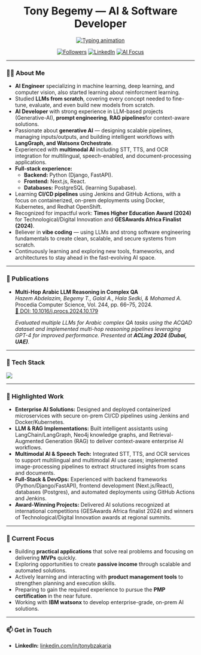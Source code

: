 <h1 align="center">Tony Begemy — AI & Software Developer</h1>

<p align="center">
  <a href="https://github.com/TonyBegemy">
    <img src="https://readme-typing-svg.demolab.com?pause=1400&center=true&vCenter=true&width=720&lines=AI+Engineer+|+AI+Developer+|+Full+Stack+Developer" alt="Typing animation"/>
  </a>
</p>


<p align="center">
  <a href="https://github.com/TonyBegemy"><img alt="Followers" src="https://img.shields.io/github/followers/TonyBegemy?style=for-the-badge&label=Followers"></a>
  <a href="https://linkedin.com/in/tonybzakaria"><img alt="LinkedIn" src="https://img.shields.io/badge/LinkedIn-Connect-0a66c2?style=for-the-badge&logo=linkedin&logoColor=white"></a>
  <a href="https://shields.io"><img alt="AI Focus" src="https://img.shields.io/badge/Focus-GenAI%20%7C%20MLOps%20%7C%20Platform-1f6feb?style=for-the-badge"></a>
</p>

---

### 👨‍💻 About Me  

- **AI Engineer** specializing in machine learning, deep learning, and computer vision, also started learning about reinforcment learning.  
- Studied **LLMs from scratch**, covering every concept needed to fine-tune, evaluate, and even build new models from scratch.  
- **AI Developer** with strong experience in LLM-based projects (Generative-AI), **prompt engineering**, **RAG pipelines**for context-aware solutions.  
- Passionate about **generative AI** — designing scalable pipelines, managing inputs/outputs, and building intelligent workflows with **LangGraph, and Watsonx Orchestrate**.  
- Experienced with **multimodal AI** including STT, TTS, and OCR integration for multilingual, speech-enabled, and document-processing applications.  
- **Full-stack experience:**  
  - **Backend:** Python (Django, FastAPI).  
  - **Frontend:** Next.js, React.  
  - **Databases:** PostgreSQL (learning Supabase).  
- Learning **CI/CD pipelines** using Jenkins and GitHub Actions, with a focus on containerized, on-prem deployments using Docker, Kubernetes, and Redhat OpenShift.  
- Recognized for impactful work: **Times Higher Education Award (2024)** for Technological/Digital Innovation and **GESAwards Africa Finalist (2024)**.  
- Believer in **vibe coding** — using LLMs and strong software engineering fundamentals to create clean, scalable, and secure systems from scratch.  
- Continuously learning and exploring new tools, frameworks, and architectures to stay ahead in the fast-evolving AI space.  

---

### 📄 Publications  

- **Multi-Hop Arabic LLM Reasoning in Complex QA**  
  *Hazem Abdelazim, Begemy T., Galal A., Hala Sedki, & Mohamed A.*  
  Procedia Computer Science, Vol. 244, pp. 66–75, 2024.  
  [🔗 DOI: 10.1016/j.procs.2024.10.179](https://doi.org/10.1016/j.procs.2024.10.179)  

  *Evaluated multiple LLMs for Arabic complex QA tasks using the ACQAD dataset and implemented multi-hop reasoning pipelines leveraging GPT-4 for improved performance. Presented at **ACLing 2024 (Dubai, UAE)**.*  


---
### 🔧 Tech Stack
<p>
  <a href="https://skillicons.dev">
<img src="https://skillicons.dev/icons?i=python,fastapi,django,flask,react,nextjs,postgres,docker,git,github,githubactions,bash,redis,linux,tensorflow,pytorch,sklearn,opencv&perline=9" />


  </a>
</p>

---

### 🚀 Highlighted Work  
- **Enterprise AI Solutions:** Designed and deployed containerized microservices with secure on-prem CI/CD pipelines using Jenkins and Docker/Kubernetes.  
- **LLM & RAG Implementations:** Built intelligent assistants using LangChain/LangGraph, Neo4j knowledge graphs, and Retrieval-Augmented Generation (RAG) to deliver context-aware enterprise AI workflows.  
- **Multimodal AI & Speech Tech:** Integrated STT, TTS, and OCR services to support multilingual and multimodal AI use cases; implemented image-processing pipelines to extract structured insights from scans and documents.  
- **Full-Stack & DevOps:** Experienced with backend frameworks (Python/Django/FastAPI), frontend development (Next.js/React), databases (Postgres), and automated deployments using GitHub Actions and Jenkins.  
- **Award-Winning Projects:** Delivered AI solutions recognized at international competitions (GESAwards Africa finalist 2024) and winners of Technological/Digital Innovation awards at regional summits.  

---

### 🎯 Current Focus  
- Building **practical applications** that solve real problems and focusing on delivering **MVPs** quickly.  
- Exploring opportunities to create **passive income** through scalable and automated solutions.  
- Actively learning and interacting with **product management tools** to strengthen planning and execution skills.  
- Preparing to gain the required experience to pursue the **PMP certification** in the near future.  
- Working with **IBM watsonx** to develop enterprise-grade, on-prem AI solutions.  


---

### 📫 Get in Touch
- **LinkedIn:** [linkedin.com/in/tonybzakaria](https://linkedin.com/in/tonybzakaria)  

